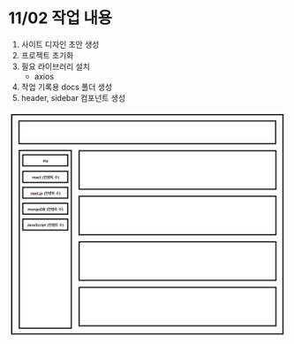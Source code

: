 # 11/02 작업 내용

1. 사이트 디자인 초안 생성
2. 프로젝트 초기화
3. 필요 라이브러리 설치
   - axios
4. 작업 기록용 docs 폴더 생성
5. header, sidebar 컴포넌트 생성

![디자인 초안](/public/readme/[design]site_layout.png)
